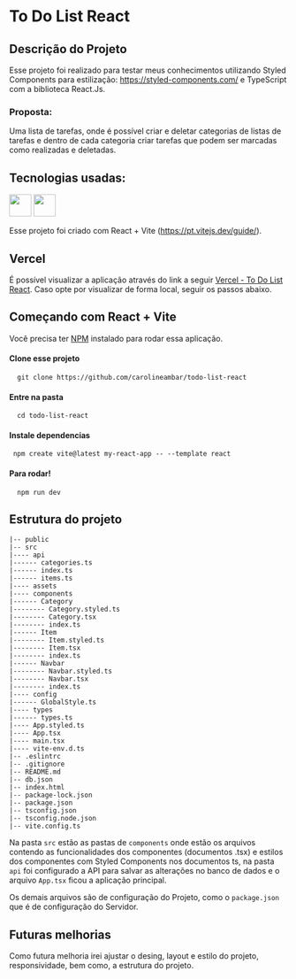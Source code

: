 # To Do List React

## Descrição do Projeto

Esse projeto foi realizado para testar meus conhecimentos utilizando Styled Components para estilização: https://styled-components.com/ e TypeScript com a biblioteca React.Js.

### Proposta:

Uma lista de tarefas, onde é possível criar e deletar categorias de listas de tarefas e dentro de cada categoria criar tarefas que podem ser marcadas como realizadas e deletadas.

## Tecnologias usadas:

<img src="https://cdn.jsdelivr.net/gh/devicons/devicon/icons/typescript/typescript-original.svg" width="40" height="40" /> <img src="https://cdn.jsdelivr.net/gh/devicons/devicon/icons/react/react-original-wordmark.svg" width="40" height="40" />


Esse projeto foi criado com React + Vite (https://pt.vitejs.dev/guide/).

## Vercel

É possível visualizar a aplicação através do link a seguir [Vercel - To Do List React](https://todo-list-react-ashen.vercel.app/).
Caso opte por visualizar de forma local, seguir os passos abaixo. 

## Começando com React + Vite

Você precisa ter [NPM](https://www.npmjs.com/) instalado para rodar essa aplicação.

#### Clone esse projeto

```
  git clone https://github.com/carolineambar/todo-list-react
```

#### Entre na pasta

```
  cd todo-list-react
```

#### Instale dependencias

```
 npm create vite@latest my-react-app -- --template react
```

#### Para rodar!

```
  npm run dev
```

## Estrutura do projeto

```shell
|-- public
|-- src
|---- api
|------ categories.ts
|------ index.ts
|------ items.ts
|---- assets
|---- components
|------ Category
|-------- Category.styled.ts
|-------- Category.tsx
|-------- index.ts
|------ Item
|-------- Item.styled.ts
|-------- Item.tsx
|-------- index.ts
|------ Navbar
|-------- Navbar.styled.ts
|-------- Navbar.tsx
|-------- index.ts
|---- config
|------ GlobalStyle.ts
|---- types
|------ types.ts
|---- App.styled.ts
|---- App.tsx
|---- main.tsx
|---- vite-env.d.ts
|-- .eslintrc
|-- .gitignore
|-- README.md
|-- db.json
|-- index.html
|-- package-lock.json
|-- package.json
|-- tsconfig.json
|-- tsconfig.node.json
|-- vite.config.ts
```

Na pasta ```src``` estão as pastas de ```components``` onde estão os arquivos contendo as funcionalidades dos componentes (documentos .tsx) e estilos dos componentes com Styled Components nos documentos ts, na pasta ```api``` foi configurado a API para salvar as alterações no banco de dados e o arquivo ```App.tsx``` ficou a aplicação principal.

Os demais arquivos são de configuração do Projeto, como o ```package.json``` que é de configuração do Servidor.

## Futuras melhorias 

Como futura melhoria irei ajustar o desing, layout e estilo do projeto, responsividade, bem como, a estrutura do projeto.
